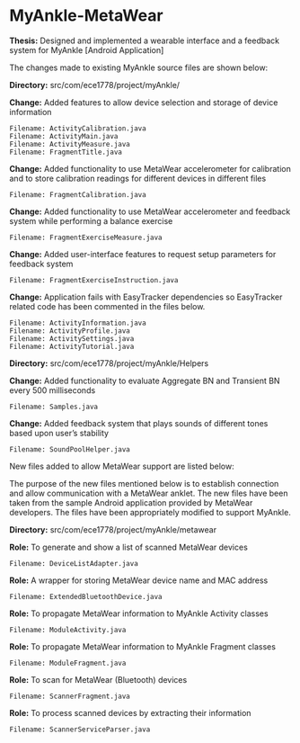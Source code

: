 # MyAnkle-MetaWear
**Thesis:** Designed and implemented a wearable interface and a feedback system for MyAnkle [Android Application]

The changes made to existing MyAnkle source files are shown below:

**Directory:** src/com/ece1778/project/myAnkle/

**Change:** Added features to allow device selection and storage of device information
	
	Filename: ActivityCalibration.java
	Filename: ActivityMain.java
	Filename: ActivityMeasure.java
	Filename: FragmentTitle.java

**Change:** Added functionality to use MetaWear accelerometer for calibration and to store calibration readings for different devices in different files

    Filename: FragmentCalibration.java

**Change:** Added functionality to use MetaWear accelerometer and feedback system while performing a balance exercise
    
    Filename: FragmentExerciseMeasure.java

**Change:** Added user-interface features to request setup parameters for feedback system
    
    Filename: FragmentExerciseInstruction.java

**Change:** Application fails with EasyTracker dependencies so EasyTracker related code has been commented in the files below.
    
    Filename: ActivityInformation.java 
    Filename: ActivityProfile.java
    Filename: ActivitySettings.java
    Filename: ActivityTutorial.java
  	
**Directory:** src/com/ece1778/project/myAnkle/Helpers

**Change:** Added functionality to evaluate Aggregate BN and Transient BN every 500 milliseconds
    
    Filename: Samples.java

**Change:** Added feedback system that plays sounds of different tones based upon user’s stability	
	
	Filename: SoundPoolHelper.java

New files added to allow MetaWear support are listed below:

The purpose of the new files mentioned below is to establish connection and allow communication with a MetaWear anklet. 
The new files have been taken from the sample Android application provided by MetaWear developers. 
The files have been appropriately modified to support MyAnkle.


**Directory:** src/com/ece1778/project/myAnkle/metawear

**Role:** To generate and show a list of scanned MetaWear devices
	
	Filename: DeviceListAdapter.java

**Role:** A wrapper for storing MetaWear device name and MAC address
	
	Filename: ExtendedBluetoothDevice.java

**Role:** To propagate MetaWear information to MyAnkle Activity classes
	
	Filename: ModuleActivity.java

**Role:** To propagate MetaWear information to MyAnkle Fragment classes				
	
	Filename: ModuleFragment.java

**Role:** To scan for MetaWear (Bluetooth) devices 
	
	Filename: ScannerFragment.java

**Role:** To process scanned devices by extracting their information
	
	Filename: ScannerServiceParser.java
